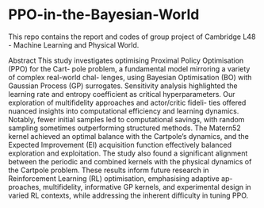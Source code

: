 # PPO-in-the-Bayesian-World
This repo contains the report and codes of group project of Cambridge L48 - Machine Learning and Physical World.

Abstract
This study investigates optimising Proximal Policy Optimisation (PPO) for the Cart- pole problem, a fundamental model mirroring a variety of complex real-world chal- lenges, using Bayesian Optimisation (BO) with Gaussian Process (GP) surrogates. Sensitivity analysis highlighted the learning rate and entropy coefficient as critical hyperparameters. Our exploration of multifidelity approaches and actor/critic fideli- ties offered nuanced insights into computational efficiency and learning dynamics. Notably, fewer initial samples led to computational savings, with random sampling sometimes outperforming structured methods. The Matern52 kernel achieved an optimal balance with the Cartpole’s dynamics, and the Expected Improvement (EI) acquisition function effectively balanced exploration and exploitation. The study also found a significant alignment between the periodic and combined kernels with the physical dynamics of the Cartpole problem. These results inform future research in Reinforcement Learning (RL) optimisation, emphasising adaptive ap- proaches, multifidelity, informative GP kernels, and experimental design in varied RL contexts, while addressing the inherent difficulty in tuning PPO.
